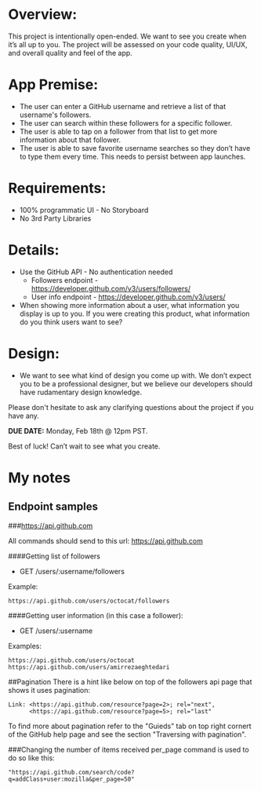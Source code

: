 # Overview:

This project is intentionally open-ended. We want to see you create when it’s all up to you. The project will be assessed on your code quality, UI/UX, and overall quality and feel of the app.


# App Premise:

- The user can enter a GitHub username and retrieve a list of that username's followers.
- The user can search within these followers for a specific follower.
- The user is able to tap on a follower from that list to get more information about that follower. 
- The user is able to save favorite username searches so they don’t have to type them every time. This needs to persist between app launches.

# Requirements:

- 100% programmatic UI - No Storyboard
- No 3rd Party Libraries



# Details:

- Use the GitHub API - No authentication needed 
    - Followers endpoint - https://developer.github.com/v3/users/followers/
    - User info endpoint - https://developer.github.com/v3/users/
- When showing more information about a user, what information you display is up to you. If you were creating this product, what information do you think users want to see?



# Design:

- We want to see what kind of design you come up with. We don’t expect you to be a professional designer, but we believe our developers should have rudamentary design knowledge. 


Please don't hesitate to ask any clarifying questions about the project if you have any.

**DUE DATE:**  Monday, Feb 18th @ 12pm PST.

Best of luck! Can’t wait to see what you create.

# My notes

## Endpoint samples
###https://api.github.com

All commands should send to this url: https://api.github.com

####Getting list of followers

- GET /users/:username/followers

Example: 

	https://api.github.com/users/octocat/followers

####Getting user information (in this case a follower):

- GET /users/:username

Examples:

	https://api.github.com/users/octocat
	https://api.github.com/users/amirrezaeghtedari
	
##Pagination
There is a hint like below on top of the followers api page that shows it uses pagination:

	Link: <https://api.github.com/resource?page=2>; rel="next",
	      <https://api.github.com/resource?page=5>; rel="last"
To find more about pagination refer to the "Guieds" tab on top right cornert of the GitHub help page and see the section "Traversing with pagination".

###Changing the number of items received
per_page command is used to do so like this:

	"https://api.github.com/search/code?q=addClass+user:mozilla&per_page=50"

